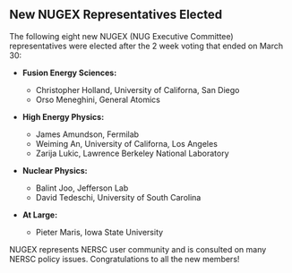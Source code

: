 ## New NUGEX Representatives Elected

The following eight new NUGEX (NUG Executive Committee) representatives were elected after the 2 week voting that ended on March 30:

- **Fusion Energy Sciences:**
  - Christopher Holland, University of Californa, San Diego
  - Orso Meneghini, General Atomics

- **High Energy Physics:**
  - James Amundson, Fermilab
  - Weiming An, University of Californa, Los Angeles
  - Zarija Lukic, Lawrence Berkeley National Laboratory

- **Nuclear Physics:**
  - Balint Joo, Jefferson Lab
  - David Tedeschi, University of South Carolina

- **At Large:**
  - Pieter Maris, Iowa State University

NUGEX represents NERSC user community and is consulted on many NERSC policy issues. Congratulations to all the new members!
